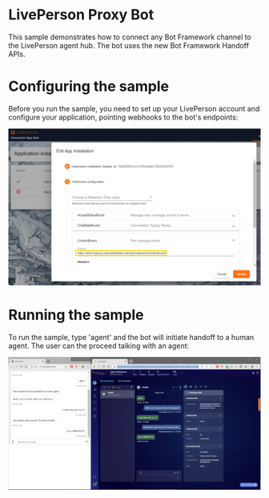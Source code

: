 # LivePerson Proxy Bot

This sample demonstrates how to connect any Bot Framework channel to the LivePerson agent hub. The bot uses the new Bot Framework Handoff APIs.

# Configuring the sample

Before you run the sample, you need to set up your LivePerson account and configure your application, pointing webhooks to the bot's endpoints:

![webhook configuration](docs/webhooks.png)

# Running the sample

To run the sample, type 'agent' and the bot will initiate handoff to a human agent. The user can the proceed talking with an agent:

![demo](docs/LiveEngageWithBot.png)
